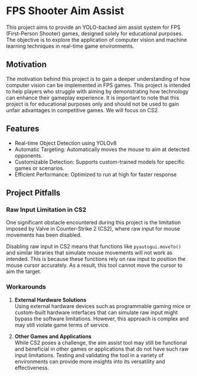 # FPS Shooter Aim Assist

This project aims to provide an YOLO-backed aim assist system for FPS (First-Person Shooter) games, designed solely for educational purposes. The objective is to explore the application of computer vision and machine learning techniques in real-time game environments.

## Motivation

The motivation behind this project is to gain a deeper understanding of how computer vision can be implemented in FPS games. This project is intended to help players who struggle with aiming by demonstrating how technology can enhance their gameplay experience. It is important to note that this project is for educational purposes only and should not be used to gain unfair advantages in competitive games. We will focus on CS2.

## Features

- Real-time Object Detection using YOLOv8
- Automatic Targeting: Automatically moves the mouse to aim at detected opponents.
- Customizable Detection: Supports custom-trained models for specific games or scenarios.
- Efficient Performance: Optimized to run at high for faster response

## Project Pitfalls

### Raw Input Limitation in CS2

One significant obstacle encountered during this project is the limitation imposed by Valve in Counter-Strike 2 (CS2), where raw input for mouse movements has been disabled.

Disabling raw input in CS2 means that functions like `pyautogui.moveTo()` and similar libraries that simulate mouse movements will not work as intended. This is because these functions rely on raw input to position the mouse cursor accurately. As a result, this tool cannot move the cursor to aim the target.

### Workarounds

1. <strong>External Hardware Solutions</strong><br>
   Using external hardware devices such as programmable gaming mice or custom-built hardware interfaces that can simulate raw input might bypass the software limitations. However, this approach is complex and may still violate game terms of service.

2. <strong>Other Games and Applications</strong><br>
   While CS2 poses a challenge, the aim assist tool may still be functional and beneficial in other games or applications that do not have such raw input limitations. Testing and validating the tool in a variety of environments can provide more insights into its versatility and effectiveness.
